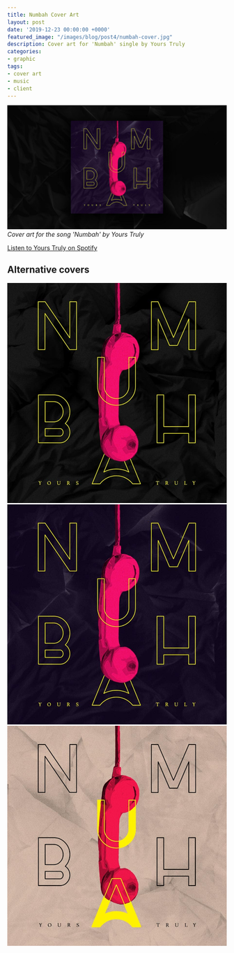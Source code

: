```yaml
---
title: Numbah Cover Art
layout: post
date: '2019-12-23 00:00:00 +0000'
featured_image: "/images/blog/post4/numbah-cover.jpg"
description: Cover art for 'Numbah' single by Yours Truly
categories:
- graphic
tags:
- cover art
- music
- client
---
```


![](/images/blog/post4/numbah-cover.jpg)
*Cover art for the song 'Numbah' by Yours Truly*

[Listen to Yours Truly on Spotify](https://open.spotify.com/artist/2rFT993ScLaetNI6Kc4efq)

## Alternative covers

<div class="gallery" data-columns="3">
	<img src="/images/blog/post4/numbah1.jpg">
	<img src="/images/blog/post4/numbah1.5.jpg">
	<img src="/images/blog/post4/numbah2.jpg">
</div>